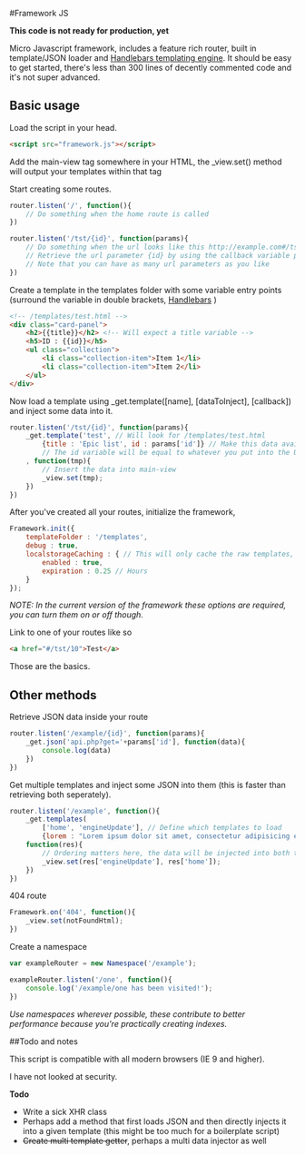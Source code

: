 #Framework JS

**This code is not ready for production, yet**

Micro Javascript framework, includes a feature rich router, built in template/JSON loader and [Handlebars templating engine](http://handlebarsjs.com/).
It should be easy to get started, there's less than 300 lines of decently commented code and it's not super advanced.


## Basic usage

Load the script in your head.

```html
<script src="framework.js"></script>
```

Add the main-view tag somewhere in your HTML, the _view.set() method will output your templates within that tag

Start creating some routes.
```javascript
router.listen('/', function(){
	// Do something when the home route is called
})

router.listen('/tst/{id}', function(params){
	// Do something when the url looks like this http://example.com#/tst/10
	// Retrieve the url parameter {id} by using the callback variable params['id']
	// Note that you can have as many url parameters as you like
})
```

Create a template in the templates folder with some variable entry points (surround the variable in double brackets, [Handlebars](http://handlebarsjs.com/) )
```html
<!-- /templates/test.html -->
<div class="card-panel">
	<h2>{{title}}</h2> <!-- Will expect a title variable -->
	<h5>ID : {{id}}</h5>
	<ul class="collection">
		<li class="collection-item">Item 1</li>
		<li class="collection-item">Item 2</li>
	</ul>
</div>
```

Now load a template using _get.template([name], [dataToInject], [callback]) and inject some data into it.
```javascript
router.listen('/tst/{id}', function(params){
	_get.template('test', // Will look for /templates/test.html
		{title : 'Epic list', id : params['id']} // Make this data available in the template
		// The id variable will be equal to whatever you put into the URL (e.g. tst/10 will send 10)
	, function(tmp){
		// Insert the data into main-view
		_view.set(tmp);
	})
})
```

After you've created all your routes, initialize the framework,
```javascript
Framework.init({
	templateFolder : '/templates',
	debug : true,
	localstorageCaching : { // This will only cache the raw templates, JSON data will always be fresh from the server
		enabled : true,
		expiration : 0.25 // Hours
	}
});
```
_NOTE: In the current version of the framework these options are required, you can turn them on or off though._

Link to one of your routes like so
```html
<a href="#/tst/10">Test</a>
```

Those are the basics.

## Other methods

Retrieve JSON data inside your route
```javascript
router.listen('/example/{id}', function(params){
	_get.json('api.php?get='+params['id'], function(data){
		console.log(data)
	})
})
```

Get multiple templates and inject some JSON into them (this is faster than retrieving both seperately).
```javascript
router.listen('/example', function(){
	_get.templates(
		['home', 'engineUpdate'], // Define which templates to load
		{lorem : "Lorem ipsum dolor sit amet, consectetur adipisicing elit. Cumque, reiciendis.", test : "Hello World"},
	function(res){
		// Ordering matters here, the data will be injected into both templates
		_view.set(res['engineUpdate'], res['home']);
	})
})
```

404 route
```javascript
Framework.on('404', function(){
	_view.set(notFoundHtml);
})
```

Create a namespace
```javascript
var exampleRouter = new Namespace('/example');

exampleRouter.listen('/one', function(){
	console.log('/example/one has been visited!');
})
```
_Use namespaces wherever possible, these contribute to better performance because you're practically creating indexes._


##Todo and notes

This script is compatible with all modern browsers (IE 9 and higher).

I have not looked at security.

**Todo**

- Write a sick XHR class
- Perhaps add a method that first loads JSON and then directly injects it into a given template (this might be too much for a boilerplate script)
- ~~Create multi template getter~~, perhaps a multi data injector as well

